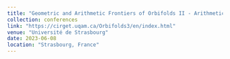 ```yaml
---
title: "Geometric and Arithmetic Frontiers of Orbifolds II - Arithmetic and hyperbolicity"
collection: conferences
link: "https://cirget.uqam.ca/Orbifolds3/en/index.html"
venue: "Université de Strasbourg"
date: 2023-06-08
location: "Strasbourg, France"
---
```

